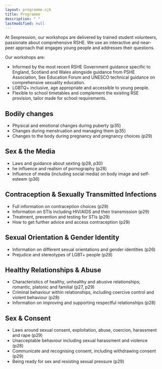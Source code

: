 ```yaml
---
layout: programme.njk
title: Programme
description: " "
lastmodified: null
---
```

At Sexpression, our workshops are delivered by trained student volunteers, passionate about comprehensive RSHE. We use an interactive and near-peer approach that engages young people and addresses their questions.   

Our workshops are:  

* Informed by the most recent RSHE Government guidance specific to England, Scotland and Wales alongside guidance from PSHE Association, Sex Education Forum and UNESCO technical guidance on comprehensive sexuality education.
* LGBTQ+ inclusive, age appropriate and accessible to young people.
* Flexible to school timetables and complement the existing RSE provision, tailor made for school requirements.

## Bodily changes

* Physical and emotional changes during puberty (p35)
* Changes during menstruation and managing them (p35)
* Changes to the body during pregnancy and pregnancy choices (p29)

## Sex & the Media

* Laws and guidance about sexting (p28, p30)
* he influence and realism of pornography (p28)
* Influence of media (including social media) on body image and self-esteem (p36)

## Contraception & Sexually Transmitted Infections

* Full information on contraception choices (p29)
* Information on STIs including HIV/AIDS and their transmission (p29)
* Treatment, prevention and testing for STIs (p29)
* How to get further advice and access contraception (p29)

## Sexual Orientation & Gender Identity

* Information on different sexual orientations and gender identities (p26)
* Prejudice and stereotypes of LGBT+ people (p28)

## Healthy Relationships & Abuse

* Characteristics of healthy, unhealthy and abusive relationships; romantic, platonic and familial (p27, p29)
* Criminal behaviour within relationships, including coercive control and violent behaviour (p28)
* Information on improving and supporting respectful relationships (p28)

## Sex & Consent

* Laws around sexual consent, exploitation, abuse, coercion, harassment and rape (p29)
* Unacceptable behaviour including sexual harassment and violence (p28)
* Communicate and recognising consent, including withdrawing consent (p29)
* Being ready for sex and resisting sexual pressure (p29)